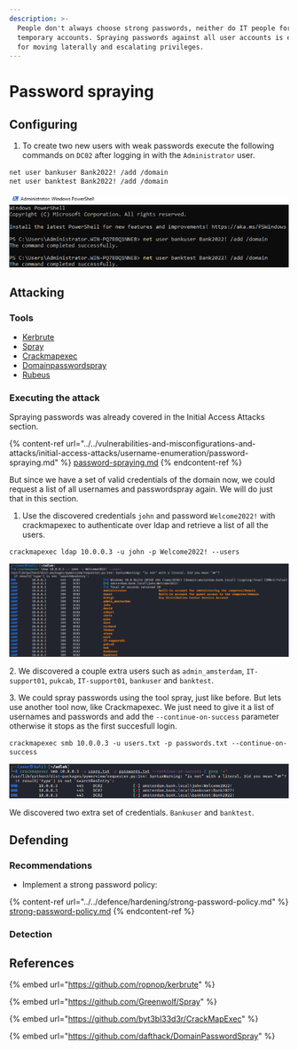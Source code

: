 ```yaml
---
description: >-
  People don't always choose strong passwords, neither do IT people for
  temporary accounts. Spraying passwords against all user accounts is effective
  for moving laterally and escalating privileges.
---
```


# Password spraying

## Configuring

1. To create two new users with weak passwords execute the following commands on `DC02` after logging in with the `Administrator` user.

```
net user bankuser Bank2022! /add /domain
net user banktest Bank2022! /add /domain
```

![](<../../.gitbook/assets/image (56) (1) (1).png>)

## Attacking

### Tools

* [Kerbrute](https://github.com/ropnop/kerbrute)
* [Spray](https://github.com/Greenwolf/Spray)
* [Crackmapexec](https://github.com/byt3bl33d3r/CrackMapExec)
* [Domainpasswordspray](https://github.com/dafthack/DomainPasswordSpray)
* [Rubeus](https://github.com/GhostPack/Rubeus)

### Executing the attack

Spraying passwords was already covered in the Initial Access Attacks section.

{% content-ref url="../../vulnerabilities-and-misconfigurations-and-attacks/initial-access-attacks/username-enumeration/password-spraying.md" %}
[password-spraying.md](../../vulnerabilities-and-misconfigurations-and-attacks/initial-access-attacks/username-enumeration/password-spraying.md)
{% endcontent-ref %}

But since we have a set of valid credentials of the domain now, we could request a list of all usernames and passwordspray again. We will do just that in this section.

1. Use the discovered credentials `john` and password `Welcome2022!` with crackmapexec to authenticate over ldap and retrieve a list of all the users.

```
crackmapexec ldap 10.0.0.3 -u john -p Welcome2022! --users
```

![](<../../.gitbook/assets/image (62) (1) (1) (1) (1).png>)

2\. We discovered a couple extra users such as `admin_amsterdam`, `IT-support01`, `pukcab`, `IT-support01`, `bankuser` and `banktest`.

3\. We could spray passwords using the tool spray, just like before. But lets use another tool now, like Crackmapexec. We just need to give it a list of usernames and passwords and add the `--continue-on-success` parameter otherwise it stops as the first succesfull login.

```
crackmapexec smb 10.0.0.3 -u users.txt -p passwords.txt --continue-on-success
```

![](<../../.gitbook/assets/image (71) (1) (1) (1) (1) (1) (1) (1).png>)

We discovered two extra set of credentials. `Bankuser` and `banktest`.

## Defending

### Recommendations

* Implement a strong password policy:

{% content-ref url="../../defence/hardening/strong-password-policy.md" %}
[strong-password-policy.md](../../defence/hardening/strong-password-policy.md)
{% endcontent-ref %}

### Detection



## References

{% embed url="https://github.com/ropnop/kerbrute" %}

{% embed url="https://github.com/Greenwolf/Spray" %}

{% embed url="https://github.com/byt3bl33d3r/CrackMapExec" %}

{% embed url="https://github.com/dafthack/DomainPasswordSpray" %}
